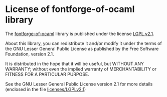 # License of fontforge-of-ocaml library #

The [fontforge-of-ocaml](https://github.com/pbaudin/[fontforge-of-ocaml) library is published under the license [LGPL v2.1](https://spdx.org/licenses/LGPL-2.1-only.html).

About this library,
you can redistribute it and/or modify it under the terms of the GNU
Lesser General Public License as published by the Free Software
Foundation, version 2.1.

It is distributed in the hope that it will be useful, but WITHOUT ANY
WARRANTY; without even the implied warranty of MERCHANTABILITY or
FITNESS FOR A PARTICULAR PURPOSE.

See the GNU Lesser General Public License version 2.1
for more details (enclosed in the file [licenses/LGPLv2.1](licenses/LGPLv2.1))
